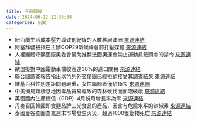 ```yaml
---
title: 今日頭條
date: 2024-06-12 12:36:34
categories: 新聞            
---
```

- 紐西蘭生活成本壓力導致創紀錄的人數移居澳洲 [來源連結](https://www.theguardian.com/world/article/2024/jun/12/new-zealand-cost-of-living-pressures-record-people-leaving-australia)
- 阿塞拜疆被指在主辦COP29氣候峰會前打壓媒體 [來源連結](https://www.theguardian.com/environment/article/2024/jun/12/azerbaijan-accused-of-media-crackdown-before-hosting-cop29)
- 人權團體呼籲國際奧委會幫助推翻法國奧運會禁止運動員戴頭巾的禁令 [來源連結](https://www.theguardian.com/sport/article/2024/jun/12/ioc-urged-to-help-overturn-french-headscarves-ban-paris-olympics)
- 歐盟擬對中國電動車徵收高達38%的進口關稅 [來源連結](https://www.theguardian.com/business/article/2024/jun/12/eu-import-tariffs-chinese-evs-electric-vehicles-trade-war)
- 聯合國調查報告指出以色列外交使團已經拒絕接受其調查結果 [來源連結](https://www.theguardian.com/world/live/2024/jun/12/israel-gaza-war-middle-east-hamas-ceasefire-deal-lebanon-hezbollah)
- 維基百科性別差距問題嚴重，女性編輯者僅佔15% [來源連結](https://www.theguardian.com/technology/article/2024/jun/12/spain-women-tackle-wikipedia-gender-gap-wikiesfera)
- 中美洲鳥類棲息地因毒品貿易導致的森林砍伐而面臨破壞 [來源連結](https://www.theguardian.com/environment/article/2024/jun/12/rare-tropical-birds-central-america-cocaine-drugs-trade-trafficking-deforestation-study-aoe)
- 英國國內生產總值（GDP）4月份月增長率為零 [來源連結](https://www.theguardian.com/business/live/2024/jun/12/uk-gdp-report-economy-growth-april-us-inflation-business-live)
- 丹麥召回韓國即食麵品牌三光食品的產品，因含有危險水平的辣椒素 [來源連結](https://www.theguardian.com/world/article/2024/jun/12/denmark-recalls-south-korean-firms-instant-noodles-for-being-too-spicy-samyang-foods-buldak)
- 泰國曼谷查圖查克週末市場發生火災，超過1000隻動物死亡 [來源連結](https://www.theguardian.com/world/article/2024/jun/12/bangkok-thailand-chatuchak-weekend-market-fire-animals-killed-pet-zone-deaths)



